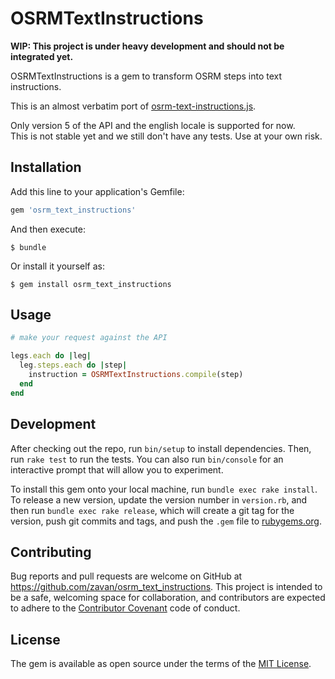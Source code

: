 # OSRMTextInstructions
**WIP: This project is under heavy development and should not be integrated yet.**  

OSRMTextInstructions is a gem to transform OSRM steps into text instructions.

This is an almost verbatim port of [osrm-text-instructions.js](https://github.com/Project-OSRM/osrm-text-instructions).

Only version 5 of the API and the english locale is supported for now.  
This is not stable yet and we still don't have any tests. Use at your own risk.

## Installation

Add this line to your application's Gemfile:

```ruby
gem 'osrm_text_instructions'
```

And then execute:

    $ bundle

Or install it yourself as:

    $ gem install osrm_text_instructions

## Usage

```ruby
# make your request against the API

legs.each do |leg|
  leg.steps.each do |step|
    instruction = OSRMTextInstructions.compile(step)
  end
end
```

## Development

After checking out the repo, run `bin/setup` to install dependencies. Then, run `rake test` to run the tests. You can also run `bin/console` for an interactive prompt that will allow you to experiment.

To install this gem onto your local machine, run `bundle exec rake install`. To release a new version, update the version number in `version.rb`, and then run `bundle exec rake release`, which will create a git tag for the version, push git commits and tags, and push the `.gem` file to [rubygems.org](https://rubygems.org).

## Contributing

Bug reports and pull requests are welcome on GitHub at https://github.com/zavan/osrm_text_instructions. This project is intended to be a safe, welcoming space for collaboration, and contributors are expected to adhere to the [Contributor Covenant](http://contributor-covenant.org) code of conduct.


## License

The gem is available as open source under the terms of the [MIT License](http://opensource.org/licenses/MIT).

